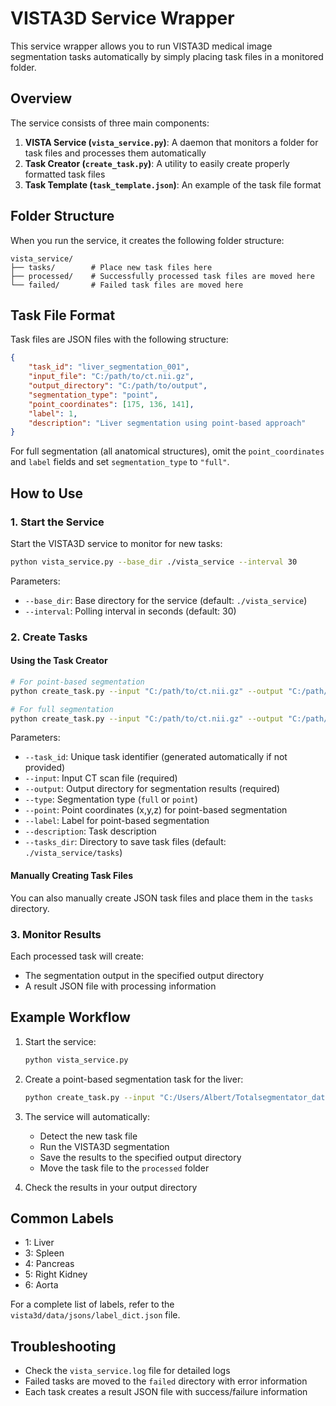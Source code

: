 # VISTA3D Service Wrapper

This service wrapper allows you to run VISTA3D medical image segmentation tasks automatically by simply placing task files in a monitored folder.

## Overview

The service consists of three main components:

1. **VISTA Service (`vista_service.py`)**: A daemon that monitors a folder for task files and processes them automatically
2. **Task Creator (`create_task.py`)**: A utility to easily create properly formatted task files
3. **Task Template (`task_template.json`)**: An example of the task file format

## Folder Structure

When you run the service, it creates the following folder structure:

```
vista_service/
├── tasks/        # Place new task files here
├── processed/    # Successfully processed task files are moved here
└── failed/       # Failed task files are moved here
```

## Task File Format

Task files are JSON files with the following structure:

```json
{
    "task_id": "liver_segmentation_001",
    "input_file": "C:/path/to/ct.nii.gz",
    "output_directory": "C:/path/to/output",
    "segmentation_type": "point",
    "point_coordinates": [175, 136, 141],
    "label": 1,
    "description": "Liver segmentation using point-based approach"
}
```

For full segmentation (all anatomical structures), omit the `point_coordinates` and `label` fields and set `segmentation_type` to `"full"`.

## How to Use

### 1. Start the Service

Start the VISTA3D service to monitor for new tasks:

```bash
python vista_service.py --base_dir ./vista_service --interval 30
```

Parameters:
- `--base_dir`: Base directory for the service (default: `./vista_service`)
- `--interval`: Polling interval in seconds (default: 30)

### 2. Create Tasks

#### Using the Task Creator

```bash
# For point-based segmentation
python create_task.py --input "C:/path/to/ct.nii.gz" --output "C:/path/to/output" --type "point" --point "175,136,141" --label 1

# For full segmentation
python create_task.py --input "C:/path/to/ct.nii.gz" --output "C:/path/to/output" --type "full"
```

Parameters:
- `--task_id`: Unique task identifier (generated automatically if not provided)
- `--input`: Input CT scan file (required)
- `--output`: Output directory for segmentation results (required)
- `--type`: Segmentation type (`full` or `point`)
- `--point`: Point coordinates (x,y,z) for point-based segmentation
- `--label`: Label for point-based segmentation
- `--description`: Task description
- `--tasks_dir`: Directory to save task files (default: `./vista_service/tasks`)

#### Manually Creating Task Files

You can also manually create JSON task files and place them in the `tasks` directory.

### 3. Monitor Results

Each processed task will create:
- The segmentation output in the specified output directory
- A result JSON file with processing information

## Example Workflow

1. Start the service:
   ```bash
   python vista_service.py
   ```

2. Create a point-based segmentation task for the liver:
   ```bash
   python create_task.py --input "C:/Users/Albert/Totalsegmentator_dataset_v201/s0031/ct.nii.gz" --output "C:/Users/Albert/output/liver_seg_001" --type "point" --point "175,136,141" --label 1 --description "Liver segmentation"
   ```

3. The service will automatically:
   - Detect the new task file
   - Run the VISTA3D segmentation
   - Save the results to the specified output directory
   - Move the task file to the `processed` folder

4. Check the results in your output directory

## Common Labels

- 1: Liver
- 3: Spleen
- 4: Pancreas
- 5: Right Kidney
- 6: Aorta

For a complete list of labels, refer to the `vista3d/data/jsons/label_dict.json` file.

## Troubleshooting

- Check the `vista_service.log` file for detailed logs
- Failed tasks are moved to the `failed` directory with error information
- Each task creates a result JSON file with success/failure information
